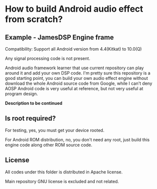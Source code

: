 # How to build Android audio effect from scratch?

## Example - JamesDSP Engine frame
Compatibility: Support all Android version from 4.4(Kitkat) to 10.0(Q)

Any signal processing code is not present.

Android audio framework learner that use current repository can play around it and add your own DSP code. I'm pretty sure this repository is a good starting point, you can build your own audio effect engine without download the whole Android source code from Google, while I can't deny AOSP Android code is very useful at reference, but not very useful at program design.

**Description to be continued**

## Is root required?
For testing, yes, you must get your device rooted.

For Android ROM distribution, no, you don't need any root, just build this engine code along other ROM source code.

## License
All codes under this folder is distributed in Apache license.

Main repository GNU license is excluded and not related.